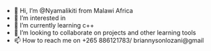 - 👋 Hi, I’m @Nyamalikiti from Malawi Africa
- 👀 I’m interested in 
- 🌱 I’m currently learning c++
- 💞️ I’m looking to collaborate on projects and other learning tools
- 📫 How to reach me on +265 886121783/ briannysonlozani@gmail

<!---
Nyamalikiti/Nyamalikiti is a ✨ special ✨ repository because its `README.md` (this file) appears on your GitHub profile.
You can click the Preview link to take a look at your changes.
--->
